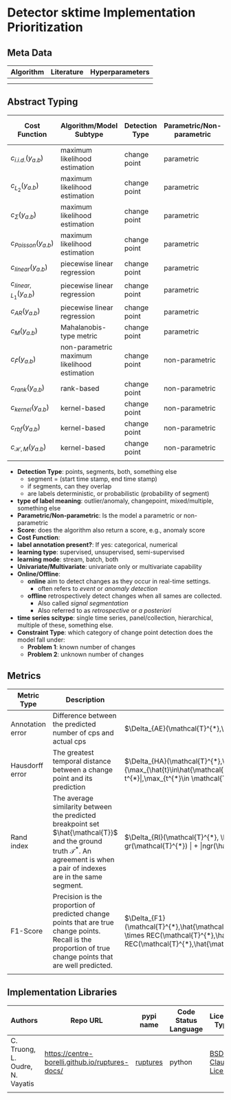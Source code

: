 # Detector sktime Implementation Prioritization

## Meta Data
| Algorithm | Literature | Hyperparameters |
| ----------- | ----------- | ----------- |
|  |  |
|  |  |


## Abstract Typing
| Cost Function | Algorithm/Model Subtype | Detection Type | Parametric/Non-parametric | Score? | Search Method | Label Annotation Present? | Learning Type | Learning Mode | Univariate | Multivariate | Online/Offline | Problem Type | Time Series scitype |
| ----------- | ----------- | ----------- | ----------- | ----------- | ----------- | ----------- | ----------- | ----------- | ----------- | ----------- | ----------- | ----------- | ---------- |
| $c_{i.i.d.}(y_{a.b})$ | maximum likelihood estimation | change point | parametric |  |  |  |  |  |  |  |  |  |  |  |
| $c_{L_{2}}(y_{a.b})$ | maximum likelihood estimation | change point | parametric |  |  |  |  |  |  |  |  |  |  |  |
| $c_{\Sigma}(y_{a.b})$ | maximum likelihood estimation | change point | parametric |  |  |  |  |  |  |  |  |  |  |  |
| $c_{Poisson}(y_{a.b})$ | maximum likelihood estimation | change point | parametric |  |  |  |  |  |  |  |  |  |  |  |
| $c_{linear}(y_{a.b})$ | piecewise linear regression | change point | parametric |  |  |  |  |  |  |  |  |  |  |  |
| $c_{linear,L_{1}}(y_{a.b})$ | piecewise linear regression | change point | parametric |  |  |  |  |  |  |  |  |  |  |  |
| $c_{AR}(y_{a.b})$ | piecewise linear regression | change point | parametric |  |  |  |  |  |  |  |  |  |  |  |
| $c_{M}(y_{a.b})$| Mahalanobis-type metric | change point | parametric |  |  |  |  |  |  |  |  |  |  |  |
| $c_{\hat{F}}(y_{a.b})$ | non-parametric maximum likelihood estimation | change point | non-parametric |  |  |  |  |  |  |  |  |  |  |  |
| $c_{rank}(y_{a.b})$ | rank-based | change point | non-parametric |  |  |  |  |  |  |  |  |  |  |  |
| $c_{kernel}(y_{a.b})$ | kernel-based | change point | non-parametric |  |  |  |  |  |  |  |  |  |  |  |
| $c_{rbf}(y_{a.b})$ | kernel-based | change point | non-parametric |  |  |  |  |  |  |  |  |  |  |  |
| $c_{\mathcal{H},M}(y_{a.b})$ | kernel-based | change point | non-parametric |  |  |  |  |  |  |  |  |  |  |  |
| |  |  |  |  |  |  |  |  |  |  |  |  |  |



* **Detection Type**: points, segments, both, something else
    * segment = (start time stamp, end time stamp)
    * if segments, can they overlap
    * are labels deterministic, or probabilistic (probability of segment)
* **type of label meaning**: outlier/anomaly, changepoint, mixed/multiple, something else
* **Parametric/Non-parametric**: Is the model a parametric or non-parametric
* **Score**: does the algorithm also return a score, e.g., anomaly score
* **Cost Function**:
* **label annotation present?**: If yes: categorical, numerical
* **learning type**: supervised, unsupervised, semi-supervised
* **learning mode**: stream, batch, both
* **Univariate/Multivariate**: univariate only or multivariate capability
* **Online/Offline**:
  * **online** aim to detect changes as they occur in real-time settings.
    * often refers to *event* or *anomaly detection*
  * **offline** retrospectively detect changes when all sames are collected.
    * Also called *signal segmentation*
    * Also referred to as *retrospective* or *a posteriori*
* **time series scitype**: single time series, panel/collection, hierarchical, multiple of these, something else.
* **Constraint Type**: which category of change point detection does the model fall under:
  * **Problem 1**: known number of changes
  * **Problem 2**: unknown number of changes

## Metrics
| Metric Type | Description | Math Description | Source |
| - | - | --- | - |
| Annotation error | Difference between the predicted  number of cps and actual cps | $\Delta_{AE}(\mathcal{T}^{*},\hat{\mathcal{T}}):=\|\hat{K} - K^{*}\|$ | [(C. Truong 2020, Sec.3)](https://www.sciencedirect.com/science/article/pii/S0165168419303494)|
| Hausdorff error | The greatest temporal distance between a change point and its prediction | $\Delta_{HA}(\mathcal{T}^{*},\hat{\mathcal{T}}):= \max{\{\max_{\hat{t}\in\hat{\mathcal{T}}} \min_{t^{*}\in\mathcal{T}^{*}} \|\hat{t}-t^{*}\|,\max_{t^{*}\in \mathcal{T}^{*}} \min_{\hat{t}\in\hat{\mathcal{T}}}\|\hat{t}-t^{*}\|\}}$ | [(C. Truong 2020, Sec.3)](https://www.sciencedirect.com/science/article/pii/S0165168419303494) |
| Rand index | The average similarity between the predicted breakpoint set $\hat{\mathcal{T}}$ and the ground truth $\mathcal{T}^{*}$. An agreement is when a pair of indexes are in the same segment. | $\Delta_{RI}(\mathcal{T}^{*}, \hat{\mathcal{T}}):=\frac{\|gr(\hat{\Tau}) \cap gr(\mathcal{T}^{*}) \| + \|ngr(\hat{\Tau}) \cap ngr(\mathcal{T}^{*}) \|}{T(T-1)}$ | [(C. Truong 2020, Sec.3)](https://www.sciencedirect.com/science/article/pii/S0165168419303494) |
| F1-Score | Precision is the proportion of predicted change points that are true change points. Recall is the proportion of true change points that are well predicted.  | $\Delta_{F1}(\mathcal{T}^{*},\hat{\mathcal{T}}):=2\times\frac{PREC(\mathcal{T}^{*},\hat{\mathcal{T}}) \times REC(\mathcal{T}^{*},\hat{\mathcal{T}})}{PREC(\mathcal{T}^{*},\hat{\mathcal{T}}) + REC(\mathcal{T}^{*},\hat{\mathcal{T}})}$ | [(C. Truong 2020, Sec.3)](https://www.sciencedirect.com/science/article/pii/S0165168419303494) |
|  | |  | |



## Implementation Libraries
| Authors | Repo URL | pypi name | Code Status Language | License Type | Maintained | Governance Model |
| ----------- | ----------- | ----------- | ----------- | ----------- | ----------- | ----------- |
| C. Truong, L. Oudre, N. Vayatis  | https://centre-borelli.github.io/ruptures-docs/ | [ruptures](https://pypi.org/project/ruptures/)  | python  | [BSD 2-Clause License](https://centre-borelli.github.io/ruptures-docs/#license) | yes |  |
|  |  |  |  |  |  |  |
